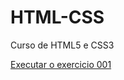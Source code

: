 # HTML-CSS
 Curso de HTML5 e CSS3
 
 <a href="https://williesantos.github.io/HTML-CSS/Exercicios/Ex001/index.html"> Executar o exercicio 001</a>
